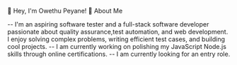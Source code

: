 👋 Hey, I'm Owethu Peyane!
🚀 About Me

-- I'm an aspiring software tester and a full-stack software developer passionate about quality assurance,test automation, and web development. I enjoy solving complex problems, writing efficient test cases, and building cool projects.
-- I am currently working on polishing my JavaScript Node.js skills through online certifications.
-- I am currently looking for an entry role.
